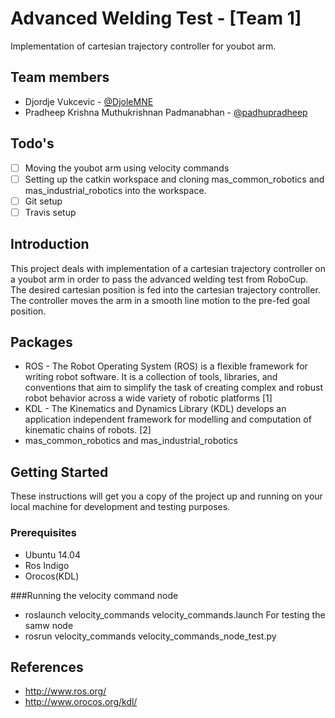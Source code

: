 # Advanced Welding Test - [Team 1]

Implementation of cartesian trajectory controller for youbot arm.

## Team members
*   Djordje Vukcevic - [@DjoleMNE](https://github.com/DjoleMNE)
*   Pradheep Krishna Muthukrishnan Padmanabhan - [@padhupradheep](https://github.com/padhupradheep)


## Todo's
-   [ ] Moving the youbot arm using velocity commands
-   [ ] Setting up the catkin workspace and cloning mas_common_robotics and mas_industrial_robotics into the workspace.
-   [ ] Git setup
-   [ ] Travis setup

## Introduction
This project deals with implementation of a cartesian trajectory controller on a youbot arm in order to pass the advanced welding test from RoboCup. The desired cartesian position is fed into the cartesian trajectory controller. The controller moves the arm in a smooth line motion to the pre-fed goal position. 

## Packages

*   ROS - The Robot Operating System (ROS) is a flexible framework for writing robot software. It is a collection of tools, libraries, and conventions that aim to simplify the task of creating complex and robust robot behavior across a wide variety of robotic platforms [1] 
*   KDL - The Kinematics and Dynamics Library (KDL) develops an application independent framework for modelling and computation of kinematic chains of robots. [2]
*   mas_common_robotics and mas_industrial_robotics 


## Getting Started

These instructions will get you a copy of the project up and running on your local machine for development and testing purposes.

### Prerequisites
*   Ubuntu 14.04
*   Ros Indigo
*   Orocos(KDL)

###Running the velocity command node
*  roslaunch velocity_commands velocity_commands.launch 
For testing the samw node 
*  rosrun velocity_commands velocity_commands_node_test.py 

## References
*   http://www.ros.org/
*   http://www.orocos.org/kdl/
